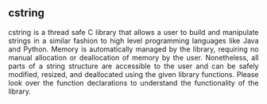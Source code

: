 ## cstring

<p align="justify">
cstring is a thread safe C library that allows a user to build and manipulate strings in a similar fashion to high level programming languages like Java and Python. Memory is automatically managed by the library, requiring no manual allocation or deallocation of memory by the user. Nonetheless, all parts of a string structure are accessible to the user and can be safely modified, resized, and deallocated using the given library functions. Please look over the function declarations to understand the functionality of the library.
</p>
